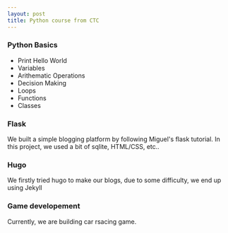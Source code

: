 ```yaml
---
layout: post
title: Python course from CTC
---
```

### Python Basics

* Print Hello World
* Variables
* Arithematic Operations
* Decision Making
* Loops
* Functions
* Classes

### Flask

We built a simple blogging platform by following Miguel's flask tutorial.
In this project, we used a bit of sqlite, HTML/CSS, etc..

### Hugo

We firstly tried hugo to make our blogs, due to some difficulty, we end up using Jekyll

### Game developement
Currently, we are building car rsacing game.
